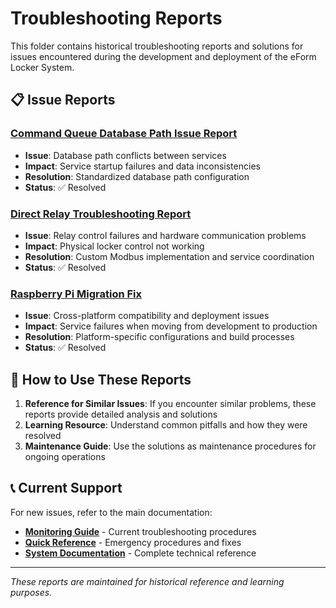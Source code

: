 # Troubleshooting Reports

This folder contains historical troubleshooting reports and solutions for issues encountered during the development and deployment of the eForm Locker System.

## 📋 **Issue Reports**

### **[Command Queue Database Path Issue Report](COMMAND_QUEUE_DATABASE_PATH_ISSUE_REPORT.md)**
- **Issue**: Database path conflicts between services
- **Impact**: Service startup failures and data inconsistencies
- **Resolution**: Standardized database path configuration
- **Status**: ✅ Resolved

### **[Direct Relay Troubleshooting Report](DIRECT_RELAY_TROUBLESHOOTING_REPORT.md)**
- **Issue**: Relay control failures and hardware communication problems
- **Impact**: Physical locker control not working
- **Resolution**: Custom Modbus implementation and service coordination
- **Status**: ✅ Resolved

### **[Raspberry Pi Migration Fix](RASPBERRY_PI_MIGRATION_FIX.md)**
- **Issue**: Cross-platform compatibility and deployment issues
- **Impact**: Service failures when moving from development to production
- **Resolution**: Platform-specific configurations and build processes
- **Status**: ✅ Resolved

## 🔧 **How to Use These Reports**

1. **Reference for Similar Issues**: If you encounter similar problems, these reports provide detailed analysis and solutions
2. **Learning Resource**: Understand common pitfalls and how they were resolved
3. **Maintenance Guide**: Use the solutions as maintenance procedures for ongoing operations

## 📞 **Current Support**

For new issues, refer to the main documentation:
- **[Monitoring Guide](../MONITORING_GUIDE.md)** - Current troubleshooting procedures
- **[Quick Reference](../QUICK_REFERENCE.md)** - Emergency procedures and fixes
- **[System Documentation](../SYSTEM_DOCUMENTATION.md)** - Complete technical reference

---

*These reports are maintained for historical reference and learning purposes.*